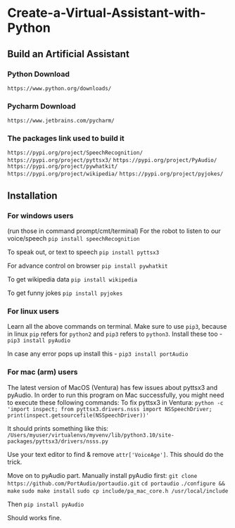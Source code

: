 ﻿# Create-a-Virtual-Assistant-with-Python

## Build an Artificial Assistant
### Python Download 
`https://www.python.org/downloads/`

### Pycharm Download
`https://www.jetbrains.com/pycharm/`


### The packages link used to build it
`https://pypi.org/project/SpeechRecognition/`
`https://pypi.org/project/pyttsx3/`
`https://pypi.org/project/PyAudio/`
`https://pypi.org/project/pywhatkit/`
`https://pypi.org/project/wikipedia/`
`https://pypi.org/project/pyjokes/`
## Installation
### For windows users
(run those in command prompt/cmt/terminal)
For the robot to listen to our voice/speech
`pip install speechRecognition`

To speak out, or text to speech
`pip install pyttsx3`

For advance control on browser
`pip install pywhatkit`

To get wikipedia data
`pip install wikipedia`

To get funny jokes
`pip install pyjokes`

### For linux users
Learn all the above commands on terminal. Make sure to use `pip3`, because in linux `pip` refers for `python2` and `pip3` refers to `python3`.
Install these too - 
`pip3 install pyAudio`

In case any error pops up install this -
`pip3 install portAudio`

### For mac (arm) users
The latest version of MacOS (Ventura) has few issues about pyttsx3 and pyAudio. In order to run this program on Mac successfully, you might need to execute these following commands:
To fix pyttsx3 in Ventura:
`python -c 'import inspect; from pyttsx3.drivers.nsss import NSSpeechDriver; print(inspect.getsourcefile(NSSpeechDriver))'`

It should prints something like this:
`/Users/myuser/virtualenvs/myvenv/lib/python3.10/site-packages/pyttsx3/drivers/nsss.py`

Use your text editor to find & remove `attr['VoiceAge']`. This should do the trick.

Move on to pyAudio part. 
Manually install pyAudio first:
`git clone https://github.com/PortAudio/portaudio.git`
`cd portaudio`
`./configure && make`
`sudo make install`
`sudo cp include/pa_mac_core.h /usr/local/include`

Then
`pip install pyAudio`

Should works fine.